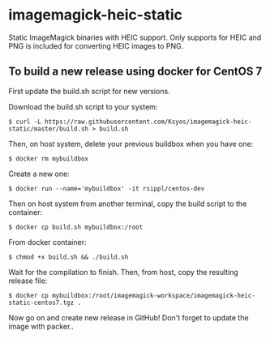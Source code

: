 # imagemagick-heic-static
Static ImageMagick binaries with HEIC support. Only supports for HEIC and PNG is included for converting HEIC images to PNG.

## To build a new release using docker for CentOS 7

First update the build.sh script for new versions.

Download the build.sh script to your system:

```
$ curl -L https://raw.githubusercontent.com/Ksyos/imagemagick-heic-static/master/build.sh > build.sh
```

Then, on host system, delete your previous buildbox when you have one:

```
$ docker rm mybuildbox
```

Create a new one:

```
$ docker run --name='mybuildbox' -it rsippl/centos-dev
```

Then on host system from another terminal, copy the build script to the container:

```
$ docker cp build.sh mybuildbox:/root
```

From docker container:

```
$ chmod +x build.sh && ./build.sh
```

Wait for the compilation to finish. Then, from host, copy the resulting release file:

```
$ docker cp mybuildbox:/root/imagemagick-workspace/imagemagick-heic-static-centos7.tgz .
```

Now go on and create new release in GitHub! Don't forget to update the image with packer..
